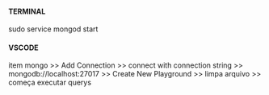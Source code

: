 #### TERMINAL 
sudo service mongod start

#### VSCODE
item mongo >> Add Connection >>
connect with connection string >> mongodb://localhost:27017 >> Create New Playground >> limpa arquivo >>
começa executar querys